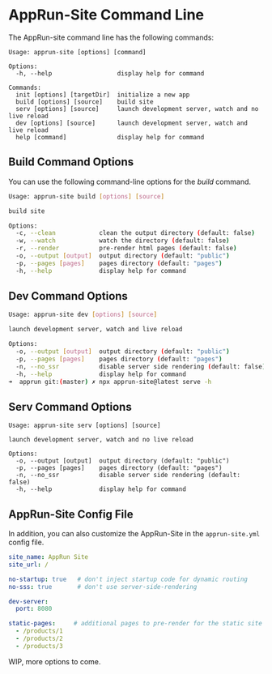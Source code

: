 # AppRun-Site Command Line

The AppRun-site command line has the following commands:

```
Usage: apprun-site [options] [command]

Options:
  -h, --help                  display help for command

Commands:
  init [options] [targetDir]  initialize a new app
  build [options] [source]    build site
  serv [options] [source]     launch development server, watch and no live reload
  dev [options] [source]      launch development server, watch and live reload
  help [command]              display help for command
```

## Build Command Options

You can use the following command-line options for the _build_ command.

```sh
Usage: apprun-site build [options] [source]

build site

Options:
  -c, --clean            clean the output directory (default: false)
  -w, --watch            watch the directory (default: false)
  -r, --render           pre-render html pages (default: false)
  -o, --output [output]  output directory (default: "public")
  -p, --pages [pages]    pages directory (default: "pages")
  -h, --help             display help for command
```

## Dev Command Options

```sh
Usage: apprun-site dev [options] [source]

launch development server, watch and live reload

Options:
  -o, --output [output]  output directory (default: "public")
  -p, --pages [pages]    pages directory (default: "pages")
  -n, --no_ssr           disable server side rendering (default: false)
  -h, --help             display help for command
➜  apprun git:(master) ✗ npx apprun-site@latest serve -h
```

## Serv Command Options

```
Usage: apprun-site serv [options] [source]

launch development server, watch and no live reload

Options:
  -o, --output [output]  output directory (default: "public")
  -p, --pages [pages]    pages directory (default: "pages")
  -n, --no_ssr           disable server side rendering (default: false)
  -h, --help             display help for command
```

## AppRun-Site Config File

In addition, you can also customize the AppRun-Site in the `apprun-site.yml` config file.

```yml
site_name: AppRun Site
site_url: /

no-startup: true   # don't inject startup code for dynamic routing
no-sss: true       # don't use server-side-rendering

dev-server:
  port: 8080

static-pages:     # additional pages to pre-render for the static site
  - /products/1
  - /products/2
  - /products/3
```

WIP, more options to come.